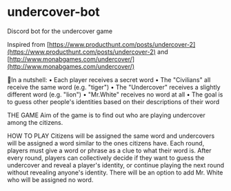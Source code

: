 # undercover-bot
Discord bot for the undercover game

Inspired from [https://www.producthunt.com/posts/undercover-2](https://www.producthunt.com/posts/undercover-2) and [http://www.monabgames.com/undercover/](http://www.monabgames.com/undercover/)

🥥In a nutshell:
• Each player receives a secret word
• The "Civilians" all receive the same word (e.g. "tiger")
• The "Undercover" receives a slightly different word (e.g. "lion")
• "Mr.White" receives no word at all
• The goal is to guess other people's identities based on their descriptions of their word

THE GAME
Aim of the game is to find out who are playing undercover among the citizens.

HOW TO PLAY
Citizens will be assigned the same word and undercovers will be assigned a word similar to the ones citizens have.
Each round, players must give a word or phrase as a clue to what their word is. After every round, players can collectively decide if they want to guess the undercover and reveal a player's identity, or continue playing the next round without revealing anyone's identity.
There will be an option to add Mr. White who will be assigned no word.

